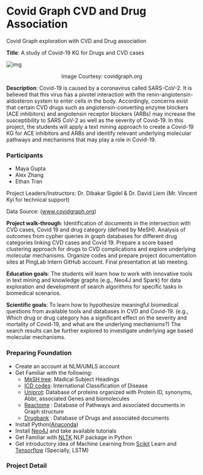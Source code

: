 # Covid Graph CVD and Drug Association
Covid Graph exploration with CVD and Drug association

**Title**: A study of Covid-19 KG for Drugs and CVD cases

![img](https://covidgraph.org/img/content-img/data_model_with_logos_and_numbers.png)

<center> Image Courtesy: covidgraph.org </center>

**Description**: Covid-19 is caused by a coronavirus called SARS-CoV-2. It is believed that this virus has a pivotel interaction with the renin-angiotensin-aldosteron system to enter cells in the body. Accordingly, concerns exist that certain CVD drugs such as angiotensin-converting enzyme blockers (ACE inhibitors) and angiotensin receptor blockers (ARBs) may increase the susceptibility to SARS CoV-2 as well as the severity of Covid-19. In this project, the students will apply a text mining approach to create a Covid-19 KG for ACE inhibitors and ARBs and identify relevant underlying molecular pathways and mechanisms that may play a role in Covid-19.

### Participants
- Maya Gupta
- Alex Zhang
- Ethan Tran

Project Leaders/Instructors: 
Dr. Dibakar Sigdel & Dr. David Liem (Mr. Vincent Kyi for technical support)

Data Source: (www.covidgraph.org)


**Project walk-through**:
Identification of documents in the intersection with CVD cases, Covid 19 and drug category (defined by MeSH).
Analysis of outcomes from cypher queries in graph databases for different drug categories linking CVD cases and Covid 19.
Prepare a score based clustering approach for drugs to CVD complications and explore underlying molecular mechanisms. 
Organize codes and prepare project documentation sites at PingLab Intern GitHub account.
Final presentation at lab meeting.

**Education goals**:  The students will learn how to work with innovative tools in text mining and knowledge graphs (e.g., Neo4J and Spark) for data exploration and development of search algorithms for specific tasks in biomedical scenarios. 

**Scientific goals**:  To learn how to hypothesize meaningful biomedical questions from available tools and databases in CVD and Covid-19. (e.g., Which drug or drug category has a significant effect on the severity and mortality of Covid-19, and what are the underlying mechanisms?) The search results can be further explored to investigate underlying age based molecular mechanisms.


### Preparing Foundation
- Create an account at NLM/UMLS account
- Get Familiar with the following:
    - [MeSH tree](https://meshb.nlm.nih.gov/treeView): Madical Subject Headings
    - [ICD codes](https://icd.who.int/browse11/l-m/en): International Classification of Disease
    - [Uniprot](https://www.uniprot.org): Database of proteins organized with Protein ID, synonyms, Abbr, associated Genes and biomolecules
    - [Reactome](https://reactome.org) : Database of Pathways and associated documents in Graph structure
    - [Drugbank](https://www.drugbank.ca) : Database of Drugs and associated documents
- Install Python([Anaconda](https://www.anaconda.com/products/individual))
- Install [Neo4J](https://neo4j.com/) and take available tutorials
- Get Familiar with [NLTK](https://www.nltk.org/) NLP package in Python
- Get introductory idea of Machine Learning from [Scikit](https://scikit-learn.org/stable) Learn and [Tensorflow](https://www.tensorflow.org/) (Specially, LSTM)

### Project Detail


